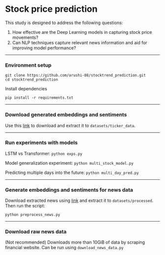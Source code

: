 # Stock price prediction


This study is designed to address the following questions:
1. How effective are the Deep Learning models in capturing stock price movements?
2. Can NLP techniques capture relevant news information and aid for improving model performance?

<hr />

### Environment setup

```
git clone https://github.com/arushi-08/stocktrend_prediction.git
cd stocktrend_prediction
```

Install dependencies
```
pip install -r requirements.txt
```
<hr />

### Download generated embeddings and sentiments

Use this [link](https://pitt-my.sharepoint.com/:u:/g/personal/vep52_pitt_edu/EVvgnXBBHEFOjKFZoXTZhtQBnX_-5ciEBjqTBlkI32id9Q?e=J4MNqj) to download and extract it to `datasets/ticker_data`.

<hr />

### Run experiments with models

LSTM vs Transformer: `python exps.py`

Model generalization experiment:
`python multi_stock_model.py`

Predicting multiple days into the future:
`python multi_day_pred.py`

<hr />

### Generate embeddings and sentiments for news data

Download extracted news using [link](https://pitt-my.sharepoint.com/:u:/g/personal/vep52_pitt_edu/EQWRaswzU2xIjAtyID8kyPkBmOmcp9Te-k5gf-SChU8NCA?e=bkDx1s) and extract it to `datasets/processed`. Then run the script:

`python preprocess_news.py`


<hr />

### Download raw news data

(Not recommended) Downloads more than 10GiB of data by scraping financial website. Can be run using `download_news_data.py`

